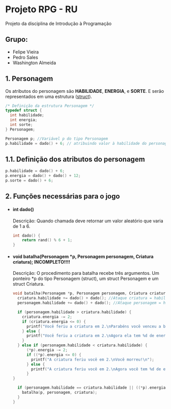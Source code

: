 # Projeto RPG - RU
Projeto da disciplina de Introdução à Programação
## Grupo:
  * Felipe Vieira
  * Pedro Sales
  * Washington Almeida

## 1. Personagem
  Os atributos do personagem são **HABILIDADE**, **ENERGIA**, e **SORTE**. E serão representados em uma estrutura ([struct](https://www.ime.usp.br/~pf/algoritmos/aulas/stru.html)).
  ```c
  /* Definição da estrutura Personagem */
  typedef struct {
    int habilidade;
    int energia;
    int sorte;
  } Personagem;
  
  Personagem p; //Variável p do tipo Personagem
  p.habilidade = dado() + 6; // atribuindo valor à habilidade do personagem
  ```
## 1.1. Definição dos atributos do personagem
  ```c
  p.habilidade = dado() + 6;
  p.energia = dado() + dado() + 12;
  p.sorte = dado() + 6;
  ```
## 2. Funções necessárias para o jogo
  * #### int dado()
    Descrição: Quando chamada deve retornar um valor aleatório que varia de 1 a 6.
    ```c
    int dado() {
        return rand() % 6 + 1;
    }
    ```
  * #### void batalha(Personagem *p, Personagem personagem, Criatura criatura); INCOMPLETO!!!!
    Descrição: O procedimento para batalha recebe três argumentos. Um ponteiro *p do tipo Personagem (struct), um struct Personagem e um struct Criatura.
    ```c
    void batalha(Personagem *p, Personagem personagem, Criatura criatura) {
      criatura.habilidade += dado() + dado(); //Ataque criatura = habilidade + dado + dado
      personagem.habilidade += dado() + dado(); //Ataque personagem = habilidade + dado + dado

      if (personagem.habilidade > criatura.habilidade) {
        criatura.energia -= 2;
        if (criatura.energia <= 0) {
          printf("Você feriu a criatura em 2.\nParabéns você venceu a batalha!\n");
        } else {
          printf("Você feriu a criatura em 2.\nAgora ela tem %d de energia\n", criatura.energia);
        }
      } else if (personagem.habilidade < criatura.habilidade) {
          (*p).energia -= 2;
          if ((*p).energia <= 0) {
            printf("A criatura feriu você em 2.\nVocê morreu!\n");
          } else {
            printf("A criatura feriu você em 2.\nAgora você tem %d de energia\n", (*p).energia);
          }
    }

      if (personagem.habilidade == criatura.habilidade || ((*p).energia != 0 && criatura.energia !=0)) {
        batalha(p, personagem, criatura);
      }
    }
    ```
